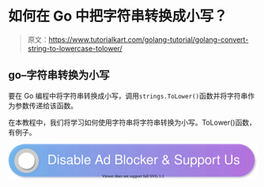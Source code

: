 # 如何在 Go 中把字符串转换成小写？

> 原文：<https://www.tutorialkart.com/golang-tutorial/golang-convert-string-to-lowercase-tolower/>

## go–字符串转换为小写

要在 Go 编程中将字符串转换成小写，调用`strings.ToLower()`函数并将字符串作为参数传递给该函数。

在本教程中，我们将学习如何使用字符串将字符串转换为小写。ToLower()函数，有例子。

[![](img/925da31b32d6bc3827932f6c8afb11bb.png)](https://www.tutorialkart.com/)